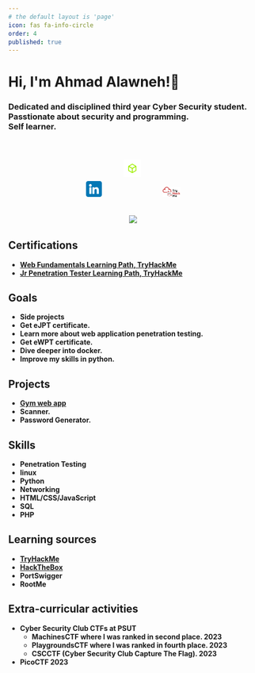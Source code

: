 ```yaml
---
# the default layout is 'page'
icon: fas fa-info-circle
order: 4
published: true
---
```

<h1>Hi, I'm Ahmad Alawneh!👋</h1>
<h3>Dedicated and disciplined third year Cyber Security student.
<br>Passtionate about security and programming.<br>
Self learner.</h3>
<div align="center" >

  <a href="https://www.linkedin.com/in/ahmad-alawneh-81440952/" style="text-decoration: none;" >
    <img src="/assets/img/about/linkedin.png" width="32px" style="max-width: 100%;">
    </a>
  <a href="https://app.hackthebox.com/users/1109720" style="text-decoration: none;">
    <img src="/assets/img/about/HTB.png" width="35px" style="max-width: 100%; margin: 40px;">
    </a>
  <a href="https://tryhackme.com/p/4L4WN3.H4CK" style="text-decoration: none;">
    <img src="/assets/img/about/THM.png" width="35px" style="max-width: 100%;">
    </a>

  <br>
  <br>
  <br>
  <img src="https://www.hackthebox.com/badge/image/1109720" >
  <a href="https://tryhackme.com/p/4L4WN3.H4CK"><script src="https://tryhackme.com/badge/1472507"></script></a>
</div>
<h2>Certifications</h2>

- <b>[Web Fundamentals Learning Path, TryHackMe](https://tryhackme-certificates.s3-eu-west-1.amazonaws.com/THM-LO0IFJ4FUE.png)</b>
- <b>[Jr Penetration Tester Learning Path, TryHackMe](https://tryhackme-certificates.s3-eu-west-1.amazonaws.com/THM-V8VMWAGG8S.png)</b>

<h2>Goals</h2>

- <b> Side projects <b>
- <b> Get eJPT certificate. </b>
- <b> Learn more about web application penetration testing. </b>
- <b> Get eWPT certificate. </b>
- <b> Dive deeper into docker. </b>
- <b> Improve my skills in python. </b>

<h2>Projects</h2>

- <b> [Gym web app](https://github.com/AhmadAlawneh3/Gym-web-app) </b>
- <b> Scanner. </b>
- <b> Password Generator. </b>

<h2>Skills</h2>

- Penetration Testing
- linux
- Python
- Networking
- HTML/CSS/JavaScript
- SQL
- PHP

<h2>Learning sources</h2>

- [TryHackMe](https://tryhackme.com/p/4L4WN3.H4CK)
- [HackTheBox](https://app.hackthebox.com/users/1109720)
- PortSwigger
- RootMe

<h2>Extra-curricular activities</h2>

- <b> Cyber Security Club CTFs at PSUT </b>
  - <b> MachinesCTF where I was ranked in second place.  2023 </b>
  - <b> PlaygroundsCTF where I was ranked in fourth place.  2023 </b>
  - <b> CSCCTF (Cyber Security Club Capture The Flag).  2023 </b>
- <b> PicoCTF 2023 </b>
<!-- > Add Markdown syntax content to file `_tabs/about.md`{: .filepath } and it will show up on this page.
{: .prompt-tip } -->

